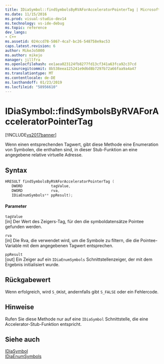 ```yaml
---
title: IDiaSymbol::findSymbolsByRVAForAcceleratorPointerTag | Microsoft-Dokumentation
ms.date: 11/15/2016
ms.prod: visual-studio-dev14
ms.technology: vs-ide-debug
ms.topic: reference
dev_langs:
- C++
ms.assetid: 024ccd78-5867-4ca7-bc26-548758e9ac53
caps.latest.revision: 6
author: MikeJo5000
ms.author: mikejo
manager: jillfra
ms.openlocfilehash: ee1aea023124fb8277fd13cf341a63fca92c37cd
ms.sourcegitcommit: 8b538eea125241e9d6d8b7297b72a66faa9a4a47
ms.translationtype: MT
ms.contentlocale: de-DE
ms.lasthandoff: 01/23/2019
ms.locfileid: "58956610"
---
```

# <a name="idiasymbolfindsymbolsbyrvaforacceleratorpointertag"></a>IDiaSymbol::findSymbolsByRVAForAcceleratorPointerTag
[!INCLUDE[vs2017banner](../../includes/vs2017banner.md)]

Wenn einen entsprechenden Tagwert, gibt diese Methode eine Enumeration von Symbolen, die enthalten sind, in dieser Stub-Funktion an eine angegebene relative virtuelle Adresse.  
  
## <a name="syntax"></a>Syntax  
  
```cpp  
HRESULT findSymbolsByRVAForAcceleratorPointerTag (   
   DWORD             tagValue,  
   DWORD             rva,  
   IDiaEnumSymbols** ppResult);  
```  
  
#### <a name="parameters"></a>Parameter  
 `tagValue`  
 [in] Der Wert des Zeigers-Tag, für den die symboldatensätze Pointee gefunden werden.  
  
 `rva`  
 [in] Die Rva, die verwendet wird, um die Symbole zu filtern, die die Pointee-Variable mit dem angegebenen Tagwert entsprechen.  
  
 `ppResult`  
 [out] Ein Zeiger auf ein `IDiaEnumSymbols` Schnittstellenzeiger, der mit dem Ergebnis initialisiert wurde.  
  
## <a name="return-value"></a>Rückgabewert  
 Wenn erfolgreich, wird `S_OK`ist, andernfalls gibt `S_FALSE` oder ein Fehlercode.  
  
## <a name="remarks"></a>Hinweise  
 Rufen Sie diese Methode nur auf eine `IDiaSymbol` Schnittstelle, die eine Accelerator-Stub-Funktion entspricht.  
  
## <a name="see-also"></a>Siehe auch  
 [IDiaSymbol](../../debugger/debug-interface-access/idiasymbol.md)   
 [IDiaEnumSymbols](../../debugger/debug-interface-access/idiaenumsymbols.md)
